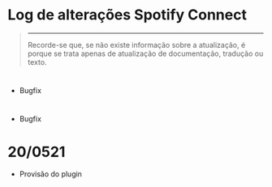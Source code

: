 # Log de alterações Spotify Connect

>****
>
>Recorde-se que, se não existe informação sobre a atualização, é porque se trata apenas de atualização de documentação, tradução ou texto.

# 

- Bugfix

# 

- Bugfix

# 20/0521

- Provisão do plugin
